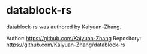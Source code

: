 # datablock-rs

datablock-rs was authored by Kaiyuan-Zhang.

Author: https://github.com/Kaiyuan-Zhang
Repository: https://github.com/Kaiyuan-Zhang/datablock-rs 
